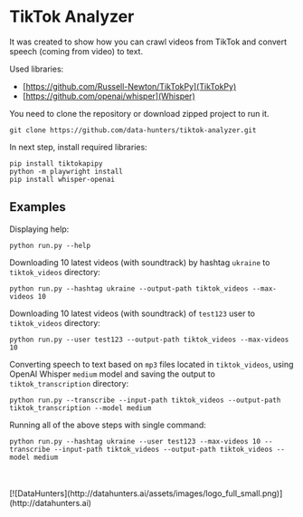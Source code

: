 # TikTok Analyzer
It was created to show how you can crawl videos from TikTok and convert speech (coming from video) to text.

Used libraries:
* [https://github.com/Russell-Newton/TikTokPy](TikTokPy)
* [https://github.com/openai/whisper](Whisper)

You need to clone the repository or download zipped project to run it.
```
git clone https://github.com/data-hunters/tiktok-analyzer.git
```
In next step, install required libraries:
```
pip install tiktokapipy
python -m playwright install
pip install whisper-openai
```

## Examples

Displaying help:
```
python run.py --help
```

Downloading 10 latest videos (with soundtrack) by hashtag `ukraine` to `tiktok_videos` directory:
```
python run.py --hashtag ukraine --output-path tiktok_videos --max-videos 10
```

Downloading 10 latest videos (with soundtrack) of `test123` user to `tiktok_videos` directory:
```
python run.py --user test123 --output-path tiktok_videos --max-videos 10
```

Converting speech to text based on `mp3` files located in `tiktok_videos`, using OpenAI Whisper `medium` model and saving the output to `tiktok_transcription` directory:
```
python run.py --transcribe --input-path tiktok_videos --output-path tiktok_transcription --model medium
```

Running all of the above steps with single command:
```
python run.py --hashtag ukraine --user test123 --max-videos 10 --transcribe --input-path tiktok_videos --output-path tiktok_videos --model medium
```

<br />
<br />
[![DataHunters](http://datahunters.ai/assets/images/logo_full_small.png)](http://datahunters.ai)